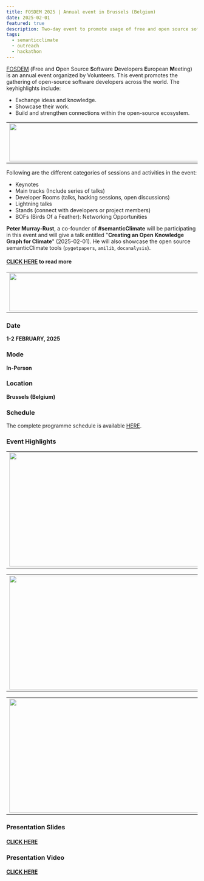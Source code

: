 ```yaml
---
title: FOSDEM 2025 | Annual event in Brussels (Belgium)
date: 2025-02-01
featured: true
description: Two-day event to promote usage of free and open source softwares 
tags:
  - semanticclimate
  - outreach
  - hackathon
---
```


[FOSDEM](https://fosdem.org/2025/about/) (**F**ree and **O**pen Source **S**oftware **D**evelopers **E**uropean **M**eeting) is an annual event organized by Volunteers. This event promotes the gathering of open-source software developers across the world. The keyhighlights include: 
- Exchange ideas and knowledge.
- Showcase their work.
- Build and strengthen connections within the open-source ecosystem.

<table>
  <tr>
    <td>
      <img src='{{ "/static/img/fosdem_pic1.jpg" | url }}' width="500" height="100">
    </td>
  </tr>
</table>

Following are the different categories of sessions and activities in the event:

- Keynotes 
- Main tracks (Include series of talks)
- Developer Rooms (talks, hacking sessions, open discussions)
- Lightning talks
- Stands (connect with developers or project members)
- BOFs (Birds Of a Feather): Networking Opportunities

**Peter Murray-Rust**, a co-founder of **#semanticClimate** will be participating in this event and will give a talk entitled "**Creating an Open Knowledge Graph for Climate**" (2025-02-01). He will also showcase the open source semanticClimate tools (`pygetpapers`, `amilib`, `docanalysis`).

#### [CLICK HERE](https://fosdem.org/2025/schedule/event/fosdem-2025-6006-creating-an-open-knowledge-graph-for-climate/) to read more

<table>
  <tr>
    <td>
      <img src='{{ "/static/img/fosdem_abs.png" | url }}' width="500" height="100">
    </td>
  </tr>
</table>

### Date

**1-2 FEBRUARY, 2025**

### Mode 

**In-Person**

### Location

**Brussels (Belgium)**

### Schedule

The complete programme schedule is available [HERE](https://fosdem.org/2025/schedule/).

### Event Highlights

<table>
<tr>
<td><img src='{{ "/static/img/events_all/FOSDEM_1.png" | url }}' width="500" height="300"></td>
<td><img src='{{ "/static/img/events_all/FOSDEM_2.png" | url }}' width="500" height="300"></td>
</tr>   
</table>

<table>
<tr>
<td><img src='{{ "/static/img/events_all/FOSDEM_3.png" | url }}' width="500" height="300"></td>
<td><img src='{{ "/static/img/events_all/FOSDEM_4.png" | url }}' width="500" height="300"></td>
</tr>   
</table>

<table>
<tr>
<td><img src='{{ "/static/img/events_all/FOSDEM_5.png" | url }}' width="500" height="300"></td>
<td><img src='{{ "/static/img/events_all/FOSDEM_6.png" | url }}' width="500" height="300"></td>
</tr>   
</table>

### Presentation Slides

#### [CLICK HERE](https://github.com/petermr/semanticClimate/blob/main/presentations/fosdem2025.pdf)

### Presentation Video

#### [CLICK HERE](https://ftp.fau.de/fosdem/2025/aw1126/fosdem-2025-6006-creating-an-open-knowledge-graph-for-climate.av1.webm)
